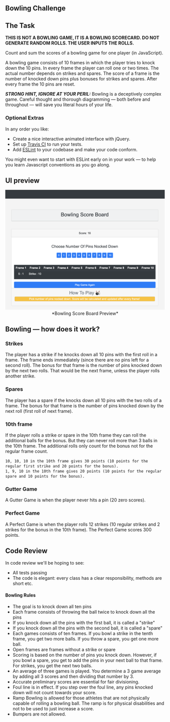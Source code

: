 
## **Bowling Challenge**


## The Task

**THIS IS NOT A BOWLING GAME, IT IS A BOWLING SCORECARD. DO NOT GENERATE RANDOM ROLLS. THE USER INPUTS THE ROLLS.**

Count and sum the scores of a bowling game for one player (in JavaScript).

A bowling game consists of 10 frames in which the player tries to knock down the 10 pins. In every frame the player can roll one or two times. The actual number depends on strikes and spares. The score of a frame is the number of knocked down pins plus bonuses for strikes and spares. After every frame the 10 pins are reset.

___STRONG HINT, IGNORE AT YOUR PERIL:___ Bowling is a deceptively complex game. Careful thought and thorough diagramming — both before and throughout — will save you literal hours of your life.

### Optional Extras

In any order you like:

* Create a nice interactive animated interface with jQuery.
* Set up [Travis CI](https://travis-ci.org) to run your tests.
* Add [ESLint](http://eslint.org/) to your codebase and make your code conform.

You might even want to start with ESLint early on in your work — to help you
learn Javascript conventions as you go along.

## UI preview 

<p align="center">
    <img width="600" src="./images/bowling_01.png">  
    *Bowling Score Board Preview*
</p>

## Bowling — how does it work?

### Strikes

The player has a strike if he knocks down all 10 pins with the first roll in a frame. The frame ends immediately (since there are no pins left for a second roll). The bonus for that frame is the number of pins knocked down by the next two rolls. That would be the next frame, unless the player rolls another strike.

### Spares

The player has a spare if the knocks down all 10 pins with the two rolls of a frame. The bonus for that frame is the number of pins knocked down by the next roll (first roll of next frame).

### 10th frame

If the player rolls a strike or spare in the 10th frame they can roll the additional balls for the bonus. But they can never roll more than 3 balls in the 10th frame. The additional rolls only count for the bonus not for the regular frame count.

    10, 10, 10 in the 10th frame gives 30 points (10 points for the regular first strike and 20 points for the bonus).
    1, 9, 10 in the 10th frame gives 20 points (10 points for the regular spare and 10 points for the bonus).

### Gutter Game

A Gutter Game is when the player never hits a pin (20 zero scores).

### Perfect Game

A Perfect Game is when the player rolls 12 strikes (10 regular strikes and 2 strikes for the bonus in the 10th frame). The Perfect Game scores 300 points.

## Code Review

In code review we'll be hoping to see:

* All tests passing
* The code is elegant: every class has a clear responsibility, methods are short etc.

#### Bowling Rules
- The goal is to knock down all ten pins
- Each frame consists of throwing the ball twice to knock down all the pins
- If you knock down all the pins with the first ball, it is called a "strike"
- If you knock down all the pins with the second ball, it is called a "spare"
- Each games consists of ten frames. If you bowl a strike in the tenth frame, you get
two more balls. If you throw a spare, you get one more ball.
- Open frames are frames without a strike or spare
- Scoring is based on the number of pins you knock down. However, if you bowl a
spare, you get to add the pins in your next ball to that frame. For strikes, you get
the next two balls.
- An average of three games is played. You determine a 3 game average by adding
all 3 scores and then dividing that number by 3.
- Accurate preliminary scores are essential for fair divisioning.
- Foul line is in effect. If you step over the foul line, any pins knocked down will not
count towards your score.
- Ramp Bowling is allowed for those athletes that are not physically capable of
rolling a bowling ball. The ramp is for physical disabilities and not to be used to
just increase a score.
- Bumpers are not allowed.
